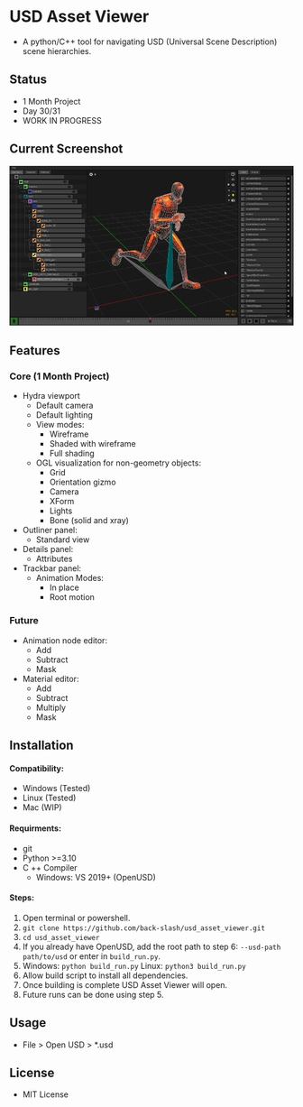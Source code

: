 # USD Asset Viewer
- A python/C++ tool for navigating USD (Universal Scene Description) scene hierarchies.

## Status
- 1 Month Project
- Day 30/31
- WORK IN PROGRESS

## Current Screenshot
![USD Asset Viewer WIP Screenshot](docs/current_wip.png)

## Features

### Core (1 Month Project)
- Hydra viewport
    - Default camera
    - Default lighting
    - View modes:
        - Wireframe
        - Shaded with wireframe
        - Full shading
    - OGL visualization for non-geometry objects:
        - Grid
        - Orientation gizmo
        - Camera
        - XForm
        - Lights
        - Bone (solid and xray)
- Outliner panel:
    - Standard view
- Details panel:
    - Attributes
- Trackbar panel:
    - Animation Modes:
        - In place
        - Root motion

### Future
- Animation node editor:
    - Add
    - Subtract
    - Mask
- Material editor:
    - Add
    - Subtract
    - Multiply
    - Mask

## Installation
#### Compatibility:
- Windows (Tested)
- Linux (Tested)
- Mac (WIP)
#### Requirments:
- git
- Python >=3.10
- C ++ Compiler
    - Windows: VS 2019+ (OpenUSD)


#### Steps:
1) Open terminal or powershell.
2) `git clone https://github.com/back-slash/usd_asset_viewer.git`
3) `cd usd_asset_viewer`
4) If you already have OpenUSD, add the root path to step 6: `--usd-path path/to/usd` or enter in `build_run.py`.
5) Windows: `python build_run.py` Linux: `python3 build_run.py`
6) Allow build script to install all dependencies.
7) Once building is complete USD Asset Viewer will open.
8) Future runs can be done using step 5.


## Usage
- File > Open USD > *.usd


## License
- MIT License
